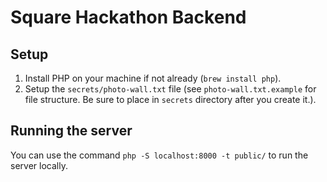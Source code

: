 # Square Hackathon Backend

## Setup

1. Install PHP on your machine if not already (`brew install php`).
2. Setup the `secrets/photo-wall.txt` file (see `photo-wall.txt.example` for file structure. Be sure to place in `secrets` directory after you create it.).

## Running the server 

You can use the command `php -S localhost:8000 -t public/` to run the server locally.

